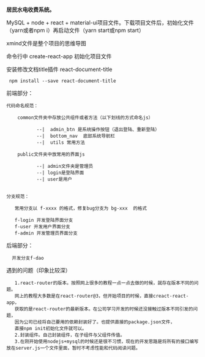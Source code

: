 **居民水电收费系统。**

MySQL + node + react + material-ui项目文件。下载项目文件后，初始化文件（yarn或者npm i）再启动文件（yarn start或npm start）

xmind文件是整个项目的思维导图

命令行中 create-react-app 初始化项目文件

安装修改文档title插件 react-document-title

     npm install --save react-document-title   
     
     
前端部分：

    代码命名规范：
        
        common文件夹中存放公共组件或者方法（以下划线的方式命名js）
              
               --|  admin_btn 是系统操作按钮（退出登陆、重新登陆）
               --|  bottom_nav  底部系统导航栏
               --|  utils 常用方法
               
        public文件夹中放常用的界面js
                
               --| admin文件夹是管理员
               --| login是登陆界面
               --| user是用户


    分支规范：

       常用分支以 f-xxxx 的格式，修复bug分支为 bg-xxx  的格式
       
       f-login 开发登陆界面分支
       f-user 开发用户界面分支
       f-admin 开发管理员界面分支
       
后端部分：
      
      开发分支f-dao
      
      
      
      
遇到的问题（印象比较深）

       1.react-router的版本。按照网上很多的教程一点一点去做的时候，就存在版本不同的问题。
       网上的教程大多数是在react-router@3，但开始项目的时候，直接creact-react-app，
       获取的是react-router的最新版本。在公司学习开发的时候还没接触过版本不同引发的问题，
       因为公司已经将自己要用的依赖封装好了。也提供直接的package.json文件，
       直接npm init初始化文件就可以。
       2.封装组件。自己封装组件，在子组件与父组件传值。
       3.在刚开始使用nodejs+mysql的时候还是很不习惯，现在的开发思路是将所有的接口编写放在server.js一个文件里面，暂时不考虑性能和代码阅读问题。
